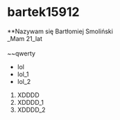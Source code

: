 # bartek15912
**Nazywam się Bartłomiej Smoliński
<br>_Mam 21_lat</br>
<br>~~qwerty </br>

* lol 
* lol_1
* lol_2

1. XDDDD
2. XDDDD_1
3. XDDDD_2
